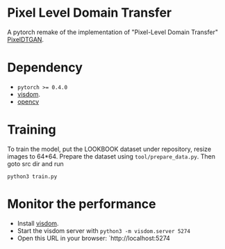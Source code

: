 # Pixel Level Domain Transfer
A pytorch remake of the implementation of "Pixel-Level Domain Transfer" [PixelDTGAN](https://github.com/fxia22/PixelDTGAN).

# Dependency
- ```pytorch >= 0.4.0```
- [visdom](https://github.com/facebookresearch/visdom).
- [opencv](https://github.com/opencv/opencv)

# Training

To train the model, put the LOOKBOOK dataset under repository, resize images to 64*64. Prepare the dataset using `tool/prepare_data.py`.
Then goto src dir and run
```
python3 train.py
```

# Monitor the performance


- Install [visdom](https://github.com/facebookresearch/visdom).
- Start the visdom server with ```python3 -m visdom.server 5274```
- Open this URL in your browser: `http://localhost:5274

